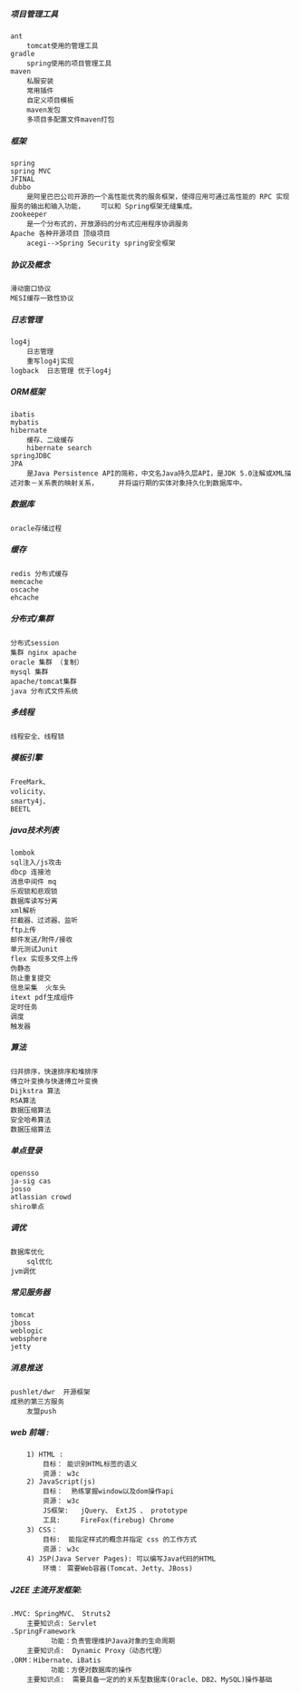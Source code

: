 ##### 项目管理工具

	ant	
		tomcat使用的管理工具
	gradle 
		spring使用的项目管理工具
	maven
		私服安装
		常用插件
		自定义项目模板
		maven发包
		多项目多配置文件maven打包

##### 框架

```
spring
spring MVC
JFINAL
dubbo
	是阿里巴巴公司开源的一个高性能优秀的服务框架，使得应用可通过高性能的 RPC 实现服务的输出和输入功能，	可以和 Spring框架无缝集成。
zookeeper
	是一个分布式的，开放源码的分布式应用程序协调服务	
Apache 各种开源项目 顶级项目
	acegi-->Spring Security spring安全框架
```

##### 协议及概念

```
滑动窗口协议
MESI缓存一致性协议
```

##### 日志管理

```
log4j    
	日志管理
	重写log4j实现
logback  日志管理 优于log4j
```

##### ORM框架

```
ibatis
mybatis
hibernate
	缓存、二级缓存
	hibernate search
springJDBC
JPA
	是Java Persistence API的简称，中文名Java持久层API，是JDK 5.0注解或XML描述对象－关系表的映射关系，		并将运行期的实体对象持久化到数据库中。
```

##### 数据库

```
oracle存储过程
```

##### 缓存

```
redis 分布式缓存
memcache
oscache
ehcache
```

##### 分布式/集群

```
分布式session
集群 nginx apache
oracle 集群 （复制）
mysql 集群
apache/tomcat集群
java 分布式文件系统
```

##### 多线程

```
线程安全、线程锁
```

##### 模板引擎  

```
FreeMark、
volicity、
smarty4j、
BEETL
```

##### java技术列表					

	lombok
	sql注入/js攻击
	dbcp 连接池
	消息中间件 mq
	乐观锁和悲观锁
	数据库读写分离
	xml解析
	拦截器、过滤器、监听
	ftp上传
	邮件发送/附件/接收
	单元测试Junit
	flex 实现多文件上传
	伪静态
	防止重复提交
	信息采集  火车头
	itext pdf生成组件
	定时任务
	调度
	触发器

##### 算法

```
归并排序，快速排序和堆排序
傅立叶变换与快速傅立叶变换
Dijkstra 算法
RSA算法
数据压缩算法
安全哈希算法
数据压缩算法
```

##### 单点登录

```
opensso
ja-sig cas
josso
atlassian crowd
shiro单点
```

##### 调优

```
数据库优化
	sql优化
jvm调优
```

##### 常见服务器

```
tomcat
jboss
weblogic
websphere
jetty
```

##### 消息推送

```
pushlet/dwr  开源框架
成熟的第三方服务
	友盟push
```

##### web 前端 :

		1) HTML :
			目标：	能识别HTML标签的语义
			资源：	w3c
		2) JavaScript(js)
			目标：  熟练掌握window以及dom操作api
			资源：	w3c
			JS框架:	jQuery、 ExtJS 、 prototype
			工具: 	FireFox(firebug) Chrome
		3) CSS：
			目标:  能指定样式的概念并指定 css 的工作方式
			资源：	w3c
		4) JSP(Java Server Pages): 可以编写Java代码的HTML
			环境：	需要Web容器(Tomcat、Jetty、JBoss)

##### J2EE 主流开发框架:

	.MVC: SpringMVC、 Struts2
		主要知识点: Servlet
	.SpringFramework
			  功能：负责管理维护Java对象的生命周期
		主要知识点:	Dynamic Proxy（动态代理）
	.ORM：Hibernate、iBatis
		      功能：方便对数据库的操作
		主要知识点:	需要具备一定的的关系型数据库(Oracle、DB2、MySQL)操作基础

